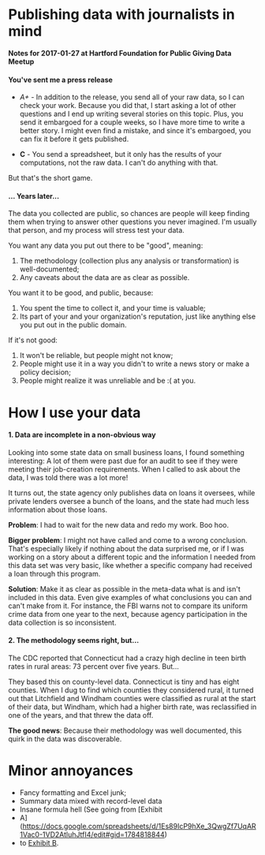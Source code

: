 # Publishing data with journalists in mind

**Notes for 2017-01-27 at Hartford Foundation for Public Giving Data Meetup**

#### You've sent me a press release

* *A+* - In addition to the release, you send all of your raw data, so I
can check your work. Because you did that, I start asking a lot of other
questions and I end up writing several stories on this topic. Plus, you
send it embargoed for a couple weeks, so I have more time to write a better
story. I might even find a mistake, and since it's embargoed, you can fix
it before it gets published.

* **C** -  You send a spreadsheet, but it only has the results of your
computations, not the raw data. I can't do anything with that.

But that's the short game.

#### ... Years later...

The data you collected are public, so chances are people will keep finding
them when trying to answer other questions you never imagined. I'm usually
that person, and my process will stress test your data.

You  want any data you put out there to be "good", meaning:

1. The  methodology (collection plus any analysis or transformation) is
well-documented; 
2. Any caveats about the data are as clear as possible.

You want it to be good, and public, because:

1. You spent the time to collect it, and your time is valuable;
2. Its part of your and your organization's reputation, just like anything
else you put out in the public domain.

If it's not good:

1. It won't be reliable, but people might not know;
2. People might use it in a way you didn't to write a news story or make a
policy decision;
3. People might realize it was unreliable and be :( at you.

# How I use your data

#### 1. Data are incomplete in a non-obvious way

Looking into some state data on small business loans, I found something
interesting: A lot of them were past due for an audit to see if they were
meeting their job-creation requirements. When I called to ask about the
data, I was told there was a lot more!

It turns out, the state agency only publishes data on loans it oversees,
while private lenders oversee a bunch of the loans, and the state had much
less information about those loans.

**Problem**: I had to wait for the new data and redo my work. Boo hoo.

**Bigger problem**: I might not have called and come to a wrong
  conclusion. That's especially likely if nothing about the data surprised
  me, or if I was working on a story about a different topic and the
  information I needed from this data set was very basic, like whether a
  specific company had received a loan through this program.
  
**Solution**: Make it as clear as possible in the meta-data what is and
  isn't included in this data. Even give examples of what conclusions you
  can and can't make from it. For instance, the FBI warns not to compare
  its uniform crime data from one year to the next, because agency
  participation in the data collection is so inconsistent.

#### 2. The methodology seems right, but...

The CDC reported that Connecticut had a crazy high decline in teen birth
rates in rural areas: 73 percent over five years. But...

They based this on county-level data. Connecticut is tiny and has eight
counties. When I dug to find which counties they considered rural, it
turned out that Litchfield and Windham counties were classified as rural at
the start of their data, but Windham, which had a higher birth rate, was
reclassified in one of the years, and that threw the data off.

**The good news**: Because their methodology was well documented, this
  quirk in the data was discoverable.

# Minor annoyances

* Fancy formatting and Excel junk;
* Summary data mixed with record-level data
* Insane formula hell (See going from [Exhibit
* A](https://docs.google.com/spreadsheets/d/1Es89IcP9hXe_3QwgZf7UqAR1Vac0-1VD2AtluhJtfI4/edit#gid=1784818844)
* to [Exhibit B](http://projects.ctmirror.org/content/trend/2016/10/excess_cost/).
